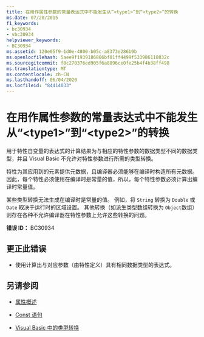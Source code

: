 ```yaml
---
title: 在用作属性参数的常量表达式中不能发生从“<type1>”到“<type2>”的转换
ms.date: 07/20/2015
f1_keywords:
- bc30934
- vbc30934
helpviewer_keywords:
- BC30934
ms.assetid: 120e05f9-1d0e-4800-b05c-a8373e286b9b
ms.openlocfilehash: 5aee9f1939186886bf81ff4499f533986118832c
ms.sourcegitcommit: f8c270376ed905f6a8896ce0fe25b4f4b38ff498
ms.translationtype: MT
ms.contentlocale: zh-CN
ms.lasthandoff: 06/04/2020
ms.locfileid: "84414033"
---
```

# <a name="conversion-from-type1-to-type2-cannot-occur-in-a-constant-expression-used-as-an-argument-to-an-attribute"></a>在用作属性参数的常量表达式中不能发生从“\<type1>”到“\<type2>”的转换
用于特性自变量的表达式的计算结果为与相应的特性参数的数据类型不同的数据类型，并且 Visual Basic 不允许对特性参数进行所需的类型转换。  
  
 特性为其应用到的元素提供元数据，且编译器必须能够在编译时构造所有元数据。 因此，每个特性必须使用在编译时是常量的值，所以，每个特性参数必须计算出编译时常量值。  
  
 某些类型转换无法生成在编译时是常量的值。 例如，将 `String` 转换为 `Double` 或 `Date` 取决于运行时的区域设置。 其他转换（如派生类型数组转换为 `Object`数组）则存在各种不允许编译器在特性参数上允许这些转换的问题。  
  
 **错误 ID：** BC30934  
  
## <a name="to-correct-this-error"></a>更正此错误  
  
- 使用计算出与对应参数（由特性定义）具有相同数据类型的表达式。  
  
## <a name="see-also"></a>另请参阅

- [属性概述](../programming-guide/concepts/attributes/index.md)

- [Const 语句](../language-reference/statements/const-statement.md)
- [Visual Basic 中的类型转换](../programming-guide/language-features/data-types/type-conversions.md)
